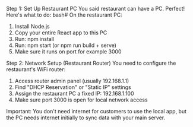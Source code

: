 Step 1: Set Up Restaurant PC
You said restaurant can have a PC. Perfect! Here's what to do:
bash# On the restaurant PC:
1. Install Node.js
2. Copy your entire React app to this PC
3. Run: npm install
4. Run: npm start (or npm run build + serve)
5. Make sure it runs on port for example 3000


Step 2: Network Setup (Restaurant Router)
You need to configure the restaurant's WiFi router:
1. Access router admin panel (usually 192.168.1.1)
2. Find "DHCP Reservation" or "Static IP" settings
3. Assign the restaurant PC a fixed IP: 192.168.1.100
4. Make sure port 3000 is open for local network access


Important: You don't need internet for customers to use the local app, but the PC needs internet initially to sync data with your main server.

